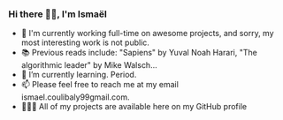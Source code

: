 ### Hi there 🖐🏿, I'm Ismaël

<!--
**ismaelcoulibaly/ismaelcoulibaly** is a ✨ _special_ ✨ repository because its `README.md` (this file) appears on your GitHub profile.

Here are some ideas to get you started:

-->

- 🔭 I'm currently working full-time on awesome projects, and sorry, my most interesting work is not public.
- 📚 Previous reads include: "Sapiens" by Yuval Noah Harari, "The algorithmic leader" by Mike Walsch...
- 🌱 I’m currently learning. Period.
- 📫 Please feel free to reach me at my email ismael.coulibaly99gmail.com.
- 👨🏿‍💻 All of my projects are available here on my GitHub profile


